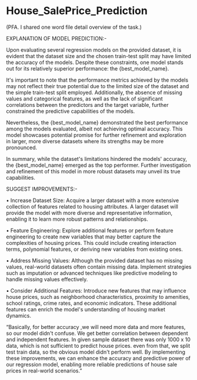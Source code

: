 # House_SalePrice_Prediction
(PFA. I shared one word file detail overview of the task.)

EXPLANATION OF MODEL PREDICTION:- 

Upon evaluating several regression models on the provided dataset, it is evident that the dataset size and the chosen train-test split may have limited the accuracy of the models. Despite these constraints, one model stands out for its relatively superior performance: the {best_model_name}.

It's important to note that the performance metrics achieved by the models may not reflect their true potential due to the limited size of the dataset and the simple train-test split employed. Additionally, the absence of missing values and categorical features, as well as the lack of significant correlations between the predictors and the target variable, further constrained the predictive capabilities of the models.

Nevertheless, the {best_model_name} demonstrated the best performance among the models evaluated, albeit not achieving optimal accuracy. This model showcases potential promise for further refinement and exploration in larger, more diverse datasets where its strengths may be more pronounced.

In summary, while the dataset's limitations hindered the models' accuracy, the {best_model_name} emerged as the top performer. Further investigation and refinement of this model in more robust datasets may unveil its true capabilities.

SUGGEST IMPROVEMENTS:-

•	Increase Dataset Size: Acquire a larger dataset with a more extensive collection of features related to housing attributes. A larger dataset will provide the model with more diverse and representative information, enabling it to learn more robust patterns and relationships.

•	Feature Engineering: Explore additional features or perform feature engineering to create new variables that may better capture the complexities of housing prices. This could include creating interaction terms, polynomial features, or deriving new variables from existing ones.

•	Address Missing Values: Although the provided dataset has no missing values, real-world datasets often contain missing data. Implement strategies such as imputation or advanced techniques like predictive modeling to handle missing values effectively.

•	Consider Additional Features: Introduce new features that may influence house prices, such as neighborhood characteristics, proximity to amenities, school ratings, crime rates, and economic indicators. These additional features can enrich the model's understanding of housing market dynamics.

“Basically, for better accuracy ,we will need more data and more features, so our model didn't confuse. We get better correlation between dependent and independent features. In given sample dataset there was only 1000 x 10 data, which is not sufficient to predict house prices. even from that, we split test train data, so the obvious model didn't perform well.
By implementing these improvements, we can enhance the accuracy and predictive power of our regression model, enabling more reliable predictions of house sale prices in real-world scenarios.”


